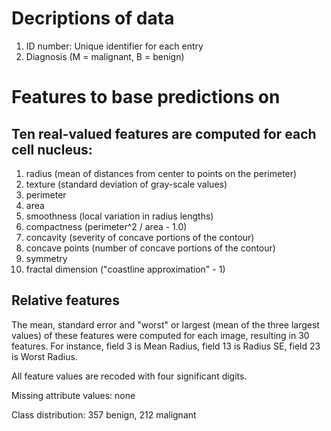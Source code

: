 # Decriptions of data
1. ID number: Unique identifier for each entry
2. Diagnosis (M = malignant, B = benign)

# Features to base predictions on
## Ten real-valued features are computed for each cell nucleus:
1. radius (mean of distances from center to points on the perimeter)
2. texture (standard deviation of gray-scale values)
3. perimeter
4. area
5. smoothness (local variation in radius lengths)
6. compactness (perimeter^2 / area - 1.0)
7. concavity (severity of concave portions of the contour)
8. concave points (number of concave portions of the contour)
9. symmetry
10. fractal dimension ("coastline approximation" - 1)

## Relative features
The mean, standard error and "worst" or largest (mean of the three
largest values) of these features were computed for each image,
resulting in 30 features. For instance, field 3 is Mean Radius, field
13 is Radius SE, field 23 is Worst Radius.

All feature values are recoded with four significant digits.

Missing attribute values: none

Class distribution: 357 benign, 212 malignant
